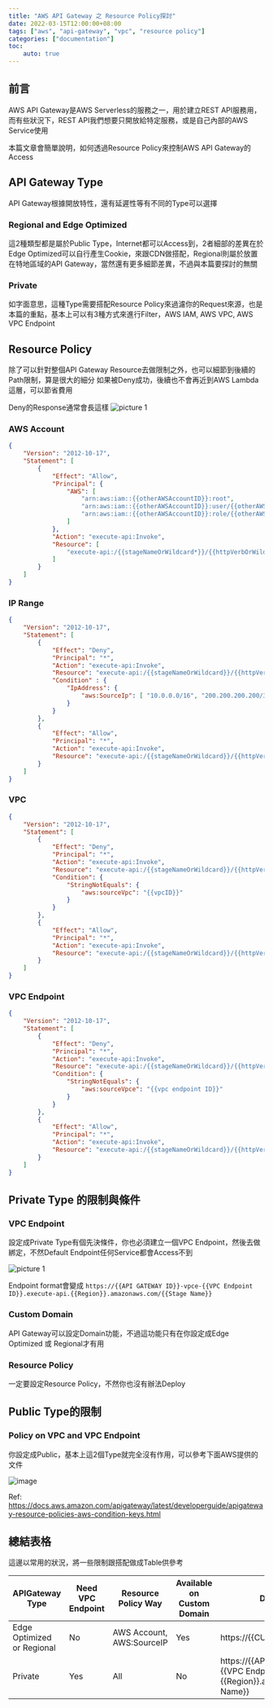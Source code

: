 ```yaml
---
title: "AWS API Gateway 之 Resource Policy探討"
date: 2022-03-15T12:00:00+08:00
tags: ["aws", "api-gateway", "vpc", "resource policy"]
categories: ["documentation"]
toc: 
    auto: true
---
```


## 前言

AWS API Gateway是AWS Serverless的服務之一，用於建立REST API服務用，而有些狀況下，REST API我們想要只開放給特定服務，或是自己內部的AWS Service使用

本篇文章會簡單說明，如何透過Resource Policy來控制AWS API Gateway的Access

## API Gateway Type

API Gateway根據開放特性，還有延遲性等有不同的Type可以選擇

### Regional and Edge Optimized

這2種類型都是屬於Public Type，Internet都可以Access到，2者細部的差異在於Edge Optimized可以自行產生Cookie，來跟CDN做搭配，Regional則屬於放置在特地區域的API Gateway，當然還有更多細節差異，不過與本篇要探討的無關

### Private 

如字面意思，這種Type需要搭配Resource Policy來過濾你的Request來源，也是本篇的重點，基本上可以有3種方式來進行Filter，AWS IAM, AWS VPC, AWS VPC Endpoint

## Resource Policy

除了可以針對整個API Gateway Resource去做限制之外，也可以細節到後續的Path限制，算是很大的細分
如果被Deny成功，後續也不會再近到AWS Lambda這層，可以節省費用

Deny的Response通常會長這樣
![picture 1](../2.png)

### AWS Account

```json
{
    "Version": "2012-10-17",
    "Statement": [
        {
            "Effect": "Allow",
            "Principal": {
                "AWS": [
                    "arn:aws:iam::{{otherAWSAccountID}}:root",
                    "arn:aws:iam::{{otherAWSAccountID}}:user/{{otherAWSUserName}}",
                    "arn:aws:iam::{{otherAWSAccountID}}:role/{{otherAWSRoleName}}"
                ]
            },
            "Action": "execute-api:Invoke",
            "Resource": [
                "execute-api:/{{stageNameOrWildcard*}}/{{httpVerbOrWildcard*}}/{{resourcePathOrWildcard*}}"
            ]
        }
    ]
}
```

### IP Range

```json
{
    "Version": "2012-10-17",
    "Statement": [
        {
            "Effect": "Deny",
            "Principal": "*",
            "Action": "execute-api:Invoke",
            "Resource": "execute-api:/{{stageNameOrWildcard}}/{{httpVerbOrWildcard}}/{{resourcePathOrWildcard}}",
            "Condition" : {
                "IpAddress": {
                    "aws:SourceIp": [ "10.0.0.0/16", "200.200.200.200/32" ]
                }
            }
        },
        {
            "Effect": "Allow",
            "Principal": "*",
            "Action": "execute-api:Invoke",
            "Resource": "execute-api:/{{stageNameOrWildcard}}/{{httpVerbOrWildcard}}/{{resourcePathOrWildcard}}"
        }
    ]
}
```

### VPC

```json
{
    "Version": "2012-10-17",
    "Statement": [
        {
            "Effect": "Deny",
            "Principal": "*",
            "Action": "execute-api:Invoke",
            "Resource": "execute-api:/{{stageNameOrWildcard}}/{{httpVerbOrWildcard}}/{{resourcePathOrWildcard}}",
            "Condition": {
                "StringNotEquals": {
                    "aws:sourceVpc": "{{vpcID}}"
                }
            }
        },
        {
            "Effect": "Allow",
            "Principal": "*",
            "Action": "execute-api:Invoke",
            "Resource": "execute-api:/{{stageNameOrWildcard}}/{{httpVerbOrWildcard}}/{{resourcePathOrWildcard}}"
        }
    ]
}
```

### VPC Endpoint

```json
{
    "Version": "2012-10-17",
    "Statement": [
        {
            "Effect": "Deny",
            "Principal": "*",
            "Action": "execute-api:Invoke",
            "Resource": "execute-api:/{{stageNameOrWildcard}}/{{httpVerbOrWildcard}}/{{resourcePathOrWildcard}}",
            "Condition": {
                "StringNotEquals": {
                    "aws:sourceVpce": "{{vpc endpoint ID}}"
                }
            }
        },
        {
            "Effect": "Allow",
            "Principal": "*",
            "Action": "execute-api:Invoke",
            "Resource": "execute-api:/{{stageNameOrWildcard}}/{{httpVerbOrWildcard}}/{{resourcePathOrWildcard}}"
        }
    ]
}
```

## Private Type 的限制與條件

### VPC Endpoint

設定成Private Type有個先決條件，你也必須建立一個VPC Endpoint，然後去做綁定，不然Default Endpoint任何Service都會Access不到

![picture 1](../1.png)

Endpoint format會變成
`https://{{API GATEWAY ID}}-vpce-{{VPC Endpoint ID}}.execute-api.{{Region}}.amazonaws.com/{{Stage Name}}`

### Custom Domain

API Gateway可以設定Domain功能，不過這功能只有在你設定成Edge Optimized 或 Regional才有用

### Resource Policy

一定要設定Resource Policy，不然你也沒有辦法Deploy

## Public Type的限制

### Policy on VPC and VPC Endpoint

你設定成Public，基本上這2個Type就完全沒有作用，可以參考下面AWS提供的文件

![image](../3.png)

Ref: https://docs.aws.amazon.com/apigateway/latest/developerguide/apigateway-resource-policies-aws-condition-keys.html


## 總結表格

這邊以常用的狀況，將一些限制跟搭配做成Table供參考

| APIGateway Type            | Need VPC Endpoint | Resource Policy Way | Available on Custom Domain | Domain format                                                                                           |
|----------------------------|-------------------|---------------------|----------------------------|---------------------------------------------------------------------------------------------------------|
| Edge Optimized or Regional | No                | AWS Account, AWS:SourceIP        | Yes                        | https://{{CUSTOM DOMAIN}}                                                                               |
| Private                    | Yes               | All | No                         | https://{{API GATEWAY ID}}-vpce-{{VPC Endpoint ID}}.execute-api.{{Region}}.amazonaws.com/{{Stage Name}} |
